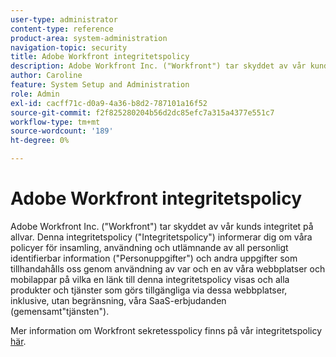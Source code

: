 ```yaml
---
user-type: administrator
content-type: reference
product-area: system-administration
navigation-topic: security
title: Adobe Workfront integritetspolicy
description: Adobe Workfront Inc. ("Workfront") tar skyddet av vår kunds integritet på allvar. Denna integritetspolicy ("Integritetspolicy") informerar dig om våra policyer för insamling, användning och utlämnande av all personligt identifierbar information ("Personuppgifter") och andra uppgifter som tillhandahålls oss genom användning av var och en av våra webbplatser och mobilappar på vilka en länk till denna integritetspolicy visas och alla produkter och tjänster som görs tillgängliga via dessa webbplatser, inklusive, utan begränsning, våra SaaS-erbjudanden (gemensamt"tjänsten").
author: Caroline
feature: System Setup and Administration
role: Admin
exl-id: cacff71c-d0a9-4a36-b8d2-787101a16f52
source-git-commit: f2f825280204b56d2dc85efc7a315a4377e551c7
workflow-type: tm+mt
source-wordcount: '189'
ht-degree: 0%

---
```


# Adobe Workfront integritetspolicy

Adobe Workfront Inc. (&quot;Workfront&quot;) tar skyddet av vår kunds integritet på allvar. Denna integritetspolicy (&quot;Integritetspolicy&quot;) informerar dig om våra policyer för insamling, användning och utlämnande av all personligt identifierbar information (&quot;Personuppgifter&quot;) och andra uppgifter som tillhandahålls oss genom användning av var och en av våra webbplatser och mobilappar på vilka en länk till denna integritetspolicy visas och alla produkter och tjänster som görs tillgängliga via dessa webbplatser, inklusive, utan begränsning, våra SaaS-erbjudanden (gemensamt&quot;tjänsten&quot;).

Mer information om Workfront sekretesspolicy finns på vår integritetspolicy [här](https://www.workfront.com/privacy-notice).
